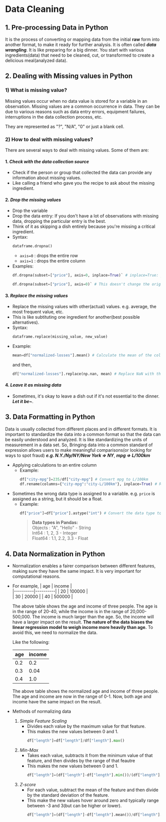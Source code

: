 # Data Cleaning

## 1. Pre-processing Data in Python

It is the process of converting or mapping data from the initial **raw** form into another format, to make it ready for further analysis. It is often called ***data wrangling***. It is like preparing for a big dinner. You start with various ingredients(data) that need to be cleaned, cut, or transformed to create a delicious meal(analyzed data).

## 2. Dealing with Missing values in Python

### 1) What is missing value?

Missing values occur when no data value is stored for a variable in an observation. Missing values are a common occurrence in data. They can be due to various reasons such as data entry errors, equipment failures, interruptions in the data collection process, etc.

They are represented as "?", "N/A", "0" or just a blank cell.

### 2) How to deal with missing values?

There are several ways to deal with missing values. Some of them are:

#### 1. *Check with the data collection source*
- Check if the person or group that collected the data can provide any information about missing values.
- Like calling a friend who gave you the recipe to ask about the missing ingredient.

#### 2. *Drop the missing values*
* Drop the variable
* Drop the data entry: If you don't have a lot of observations with missing data, dropping the particular entry is the best.
* Think of it as skipping a dish entirely because you're missing a critical ingredient.
* Syntax:  
    ```python
    dataframe.dropna()
    ```
    * `axis=0` : drops the entire row
    * `axis=1` : drops the entire column 
* Examples:  
    ```python
    df.dropna(subset=["price"], axis=0, inplace=True)` # inplace=True: just writes the result back into the dataframe
    ```
    ```python
    df.dropna(subset=["price"], axis=0)` # This doesn't change the original dataframe
    ```
    
#### 3. *Replace the missing values*
* Replace the missing values with other(actual) values. e.g. average, the most frequent value, etc.
* This is like subtituting one ingredient for another(best possible alternatives).
* Syntax:  
    ```python
    dataframe.replace(missing_value, new_value)
    ```
* Example:
    ```python
    mean=df["normalized-losses"].mean() # Calculate the mean of the column
    ```
    and then,
    ```python
    df["normalized-losses"].replace(np.nan, mean) # Replace NaN with the mean value
    ```

#### 4. *Leave it as missing data*
* Sometimes, it's okay to leave a dish out if it's not essential to the dinner. ***Let it be~***.
    
## 3. Data Formatting in Python

Data is usually collected from different places and in different formats. It is important to standardize the data into a common format so that the data can be easily understood and analyzed. It is like standardizing the units of measurement in a data set. So, Bringing data into a common standard of expression allows users to make meaningful comparisons(or looking for ways to spot fraud) ***e.g. N.Y./Ny/NY/New York => NY***, ***mpg => L/100km***

* Applying calculations to an entire column
    * Example:  
        ```python
        df["city-mpg"]=235/df["city-mpg"] # Convert mpg to L/100km
        df.rename(columns={"city-mpg":"city-L/100km"}, inplace=True) # Rename the column
        ```
* Sometimes the wrong data type is assigned to a variable. e.g. `price` is assigned as a string, but it should be a float.
    * Example:  
        ```python
        df["price"]=df["price"].astype("int") # Convert the data type to int
        ```
        > **Data types in Pandas:**  
        > Objects : "A", "Hello" - String  
        > Int64 : 1, 2, 3 - Integer  
        > Float64 : 1.1, 2.2, 3.3 - Float  

## 4. Data Normalization in Python

* Normalization enables a fairer comparison between different features, making sure they have the same impact. It is very important for computational reasons. 
* For example, 
    | age | income |                    
    |----------|----------|
    |   20  |   100000  |     
    |   30  |   20000 |
    |   40  |   500000  |

    The above table shows the age and income of three people. The age is in the range of 20-40, while the income is in the range of 20,000-500,000. The income is much larger than the age. So, the income will have a larger impact on the result. **The nature of the data biases the linear regression model to weigh income more heavily than age.** To avoid this, we need to normalize the data. 

    Like the following:

    | age | income |
    |----------|----------|
    |   0.2  |   0.2  |
    |   0.3  |   0.04 |
    |   0.4  |   1.0  |

    The above table shows the normalized age and income of three people. The age and income are now in the range of 0-1. Now, both age and income have the same impact on the result.

* Methods of normalizing data
    1. *Simple Feature Scaling*
        * Divides each value by the maximum value for that feature.
        * This makes the new values between 0 and 1.
            ```python
            df["length"]=df["length"]/df["length"].max()
            ```
    2. *Min-Max*
        * Takes each value, subtracts it from the minimum value of that feature, and then divides by the range of that feautre
        * This makes the new values between 0 and 1.
            ```python
            df["length"]=(df["length"]-df["length"].min())/(df["length"].max()-df["length"].min())
            ```
    3. *Z-score*
        * For each value, subtract the mean of the feature and then divide by the standard deviation of the feature.
        * This make the new values hover around zero and typically range between -3 and 3(but can be higher or lower).
            ```python
            df["length"]=(df["length"]-df["length"].mean())/df["length"].std()
            ```
